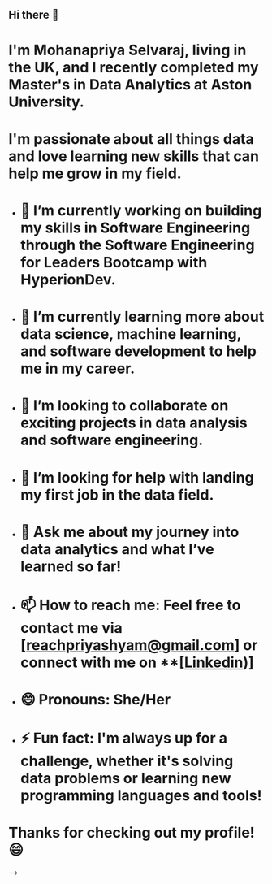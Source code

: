 ## Hi there 👋

# I'm **Mohanapriya Selvaraj**, living in the UK, and I recently completed my **Master's in Data Analytics** at **Aston University**. 
# I'm passionate about all things data and love learning new skills that can help me grow in my field.

- # 🔭 I’m currently working on building my skills in **Software Engineering** through the **Software Engineering for Leaders Bootcamp** with **HyperionDev**.
- # 🌱 I’m currently learning more about **data science**, **machine learning**, and **software development** to help me in my career.
- # 👯 I’m looking to collaborate on exciting projects in **data analysis** and **software engineering**.
- # 🤔 I’m looking for help with landing my first job in the **data field**.
- # 💬 Ask me about my journey into **data analytics** and what I’ve learned so far!
- # 📫 How to reach me: Feel free to contact me via **[reachpriyashyam@gmail.com]** or connect with me on **[[Linkedin](https://www.linkedin.com/in/mohanapriya-selvaraj-390a8653/))]
- # 😄 Pronouns: She/Her
- # ⚡ Fun fact: I'm always up for a challenge, whether it's solving data problems or learning new programming languages and tools!
# Thanks for checking out my profile! 😄
-->
